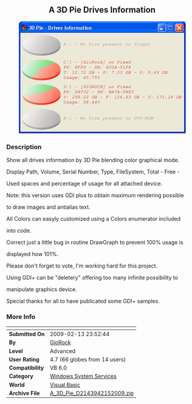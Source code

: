﻿<div align="center">

## A 3D Pie Drives Information

<img src="PIC2009211113488643.gif">
</div>

### Description

Show all drives information by 3D Pie blending color graphical mode.

Display Path, Volume, Serial Number, Type, FileSystem, Total - Free -

Used spaces and percentage of usage for all attached device.

Note: this version uses GDI plus to obtain maximum rendering possible

to draw images and antialias text.

All Colors can easyly customized using a Colors enumerator included

into code.

Correct just a little bug in routine DrawGraph to prevent 100% usage is

displayed how 101%.

Please don't forget to vote, I'm working hard for this project.

Using GDI+ can be "deletery" offering too many infinite possibility to

manipulate graphics device.

Special thanks for all to have publicated some GDI+ samples.
 
### More Info
 


<span>             |<span>
---                |---
**Submitted On**   |2009-02-13 23:52:44
**By**             |[GioRock](https://github.com/Planet-Source-Code/PSCIndex/blob/master/ByAuthor/giorock.md)
**Level**          |Advanced
**User Rating**    |4.7 (66 globes from 14 users)
**Compatibility**  |VB 6\.0
**Category**       |[Windows System Services](https://github.com/Planet-Source-Code/PSCIndex/blob/master/ByCategory/windows-system-services__1-35.md)
**World**          |[Visual Basic](https://github.com/Planet-Source-Code/PSCIndex/blob/master/ByWorld/visual-basic.md)
**Archive File**   |[A\_3D\_Pie\_D2143942152009\.zip](https://github.com/Planet-Source-Code/giorock-a-3d-pie-drives-information__1-71710/archive/master.zip)








